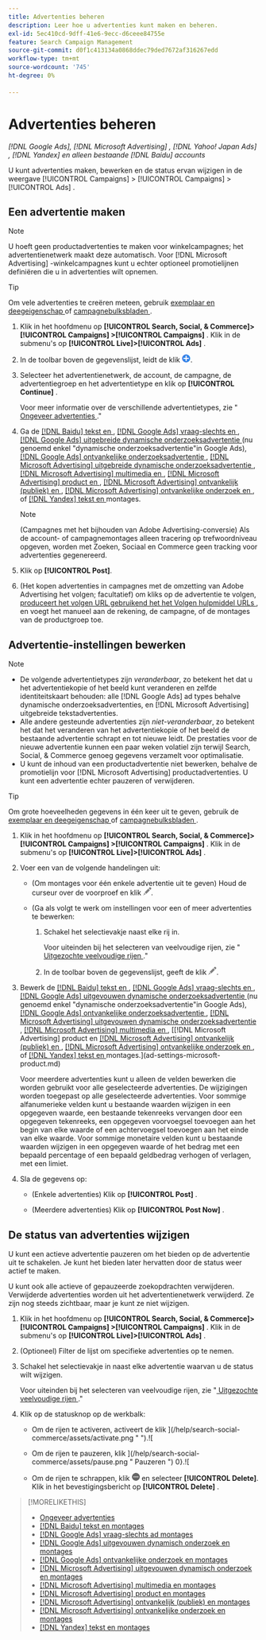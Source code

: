 ```yaml
---
title: Advertenties beheren
description: Leer hoe u advertenties kunt maken en beheren.
exl-id: 5ec410cd-9dff-41e6-9ecc-d6ceee84755e
feature: Search Campaign Management
source-git-commit: d0f1c413134a0868ddec79ded7672af316267edd
workflow-type: tm+mt
source-wordcount: '745'
ht-degree: 0%

---
```


# Advertenties beheren

*[!DNL Google Ads], [!DNL Microsoft Advertising] , [!DNL Yahoo! Japan Ads] , [!DNL Yandex] en alleen bestaande [!DNL Baidu] accounts*

U kunt advertenties maken, bewerken en de status ervan wijzigen in de weergave [!UICONTROL Campaigns] > [!UICONTROL Campaigns] > [!UICONTROL Ads] .

## Een advertentie maken

>[!NOTE]
>
>U hoeft geen productadvertenties te maken voor winkelcampagnes; het advertentienetwerk maakt deze automatisch. Voor [!DNL Microsoft Advertising] -winkelcampagnes kunt u echter optioneel promotielijnen definiëren die u in advertenties wilt opnemen.

>[!TIP]
>
>Om vele advertenties te creëren meteen, gebruik [ exemplaar en deegeigenschap ](/help/search-social-commerce/campaign-management/campaigns/copy-paste.md) of [ campagnebulksbladen ](/help/search-social-commerce/campaign-management/bulksheets/bulksheet-about.md).

1. Klik in het hoofdmenu op **[!UICONTROL Search, Social, & Commerce]> [!UICONTROL Campaigns] >[!UICONTROL Campaigns]** . Klik in de submenu&#39;s op **[!UICONTROL Live]>[!UICONTROL Ads]** .

1. In de toolbar boven de gegevenslijst, leidt de klik ![ ](/help/search-social-commerce/assets/add.png " tot ").

1. Selecteer het advertentienetwerk, de account, de campagne, de advertentiegroep en het advertentietype en klik op **[!UICONTROL Continue]** .

   Voor meer informatie over de verschillende advertentietypes, zie &quot;[ Ongeveer advertenties ](ad-about.md).&quot;

1. Ga de [[!DNL Baidu]  tekst en ](ad-settings-baidu-text.md), [[!DNL Google Ads]  vraag-slechts en ](ad-settings-google-call.md), [[!DNL Google Ads]  uitgebreide dynamische onderzoeksadvertentie ](ad-settings-google-dsa.md) (nu genoemd enkel &quot;dynamische onderzoeksadvertentie&quot;in Google Ads), [[!DNL Google Ads]  ontvankelijke onderzoeksadvertentie ](ad-settings-google-rsa.md), [[!DNL Microsoft Advertising]  uitgebreide dynamische onderzoeksadvertentie ](ad-settings-microsoft-dsa.md), [[!DNL Microsoft Advertising]  multimedia en ](ad-settings-microsoft-multimedia.md), [[!DNL Microsoft Advertising]  product en ](ad-settings-microsoft-product.md), [[!DNL Microsoft Advertising]  ontvankelijk (publiek) en ](ad-settings-microsoft-responsive.md), [[!DNL Microsoft Advertising]  ontvankelijke onderzoek en ](ad-settings-microsoft-rsa.md), of [[!DNL Yandex]  tekst en ](ad-settings-yandex-text.md) montages.

   >[!NOTE]
   >
   >(Campagnes met het bijhouden van Adobe Advertising-conversie) Als de account- of campagnemontages alleen tracering op trefwoordniveau opgeven, worden met Zoeken, Sociaal en Commerce geen tracking voor advertenties gegenereerd.

1. Klik op **[!UICONTROL Post]**.

1. (Het kopen advertenties in campagnes met de omzetting van Adobe Advertising het volgen; facultatief) om kliks op de advertentie te volgen, [ produceert het volgen URL gebruikend het het Volgen hulpmiddel URLs ](/help/search-social-commerce/tools/click-tracking-url-generate.md), en voegt het manueel aan de rekening, de campagne, of de montages van de productgroep toe.

## Advertentie-instellingen bewerken

>[!NOTE]
>
>* De volgende advertentietypes zijn *veranderbaar*, zo betekent het dat u het advertentiekopie of het beeld kunt veranderen en zelfde identiteitskaart behouden: alle [!DNL Google Ads] ad types behalve dynamische onderzoeksadvertenties, en [!DNL Microsoft Advertising] uitgebreide tekstadvertenties.
>* Alle andere gesteunde advertenties zijn *niet-veranderbaar*, zo betekent het dat het veranderen van het advertentiekopie of het beeld de bestaande advertentie schrapt en tot nieuwe leidt. De prestaties voor de nieuwe advertentie kunnen een paar weken volatiel zijn terwijl Search, Social, &amp; Commerce genoeg gegevens verzamelt voor optimalisatie.
>* U kunt de inhoud van een productadvertentie niet bewerken, behalve de promotielijn voor [!DNL Microsoft Advertising] productadvertenties. U kunt een advertentie echter pauzeren of verwijderen.

>[!TIP]
>
>Om grote hoeveelheden gegevens in één keer uit te geven, gebruik de [ exemplaar en deegeigenschap ](/help/search-social-commerce/campaign-management/campaigns/copy-paste.md) of [ campagnebulksbladen ](/help/search-social-commerce/campaign-management/bulksheets/bulksheet-about.md).

1. Klik in het hoofdmenu op **[!UICONTROL Search, Social, & Commerce]> [!UICONTROL Campaigns] >[!UICONTROL Campaigns]** . Klik in de submenu&#39;s op **[!UICONTROL Live]>[!UICONTROL Ads]** .

1. Voer een van de volgende handelingen uit:

   * (Om montages voor één enkele advertentie uit te geven) Houd de curseur over de voorproef en klik ![ uitgeven ](/help/search-social-commerce/assets/edit.png " ").

   * (Ga als volgt te werk om instellingen voor een of meer advertenties te bewerken:

      1. Schakel het selectievakje naast elke rij in.

         Voor uiteinden bij het selecteren van veelvoudige rijen, zie &quot;[ Uitgezochte veelvoudige rijen ](/help/search-social-commerce/common-tasks/navigation-editing-selection/multiple-rows-select.md).&quot;

      1. In de toolbar boven de gegevenslijst, geeft de klik ![ ](/help/search-social-commerce/assets/edit.png " uit ").

1. Bewerk de [[!DNL Baidu]  tekst en ](ad-settings-baidu-text.md), [[!DNL Google Ads]  vraag-slechts en ](ad-settings-google-call.md), [[!DNL Google Ads]  uitgevouwen dynamische onderzoeksadvertentie ](ad-settings-google-dsa.md) (nu genoemd enkel &quot;dynamische onderzoeksadvertentie&quot;in Google Ads), [[!DNL Google Ads]  ontvankelijke onderzoeksadvertentie ](ad-settings-google-rsa.md), [[!DNL Microsoft Advertising]  uitgevouwen dynamische onderzoeksadvertentie ](ad-settings-microsoft-dsa.md), [[!DNL Microsoft Advertising]  multimedia en ](ad-settings-microsoft-multimedia.md), [[!DNL Microsoft Advertising]  product en [[!DNL Microsoft Advertising]  ontvankelijk (publiek) en ](ad-settings-microsoft-responsive.md), [[!DNL Microsoft Advertising]  ontvankelijke onderzoek en ](ad-settings-microsoft-rsa.md), of [[!DNL Yandex]  tekst en ](ad-settings-yandex-text.md) montages.](ad-settings-microsoft-product.md)

   Voor meerdere advertenties kunt u alleen de velden bewerken die worden gebruikt voor alle geselecteerde advertenties. De wijzigingen worden toegepast op alle geselecteerde advertenties. Voor sommige alfanumerieke velden kunt u bestaande waarden wijzigen in een opgegeven waarde, een bestaande tekenreeks vervangen door een opgegeven tekenreeks, een opgegeven voorvoegsel toevoegen aan het begin van elke waarde of een achtervoegsel toevoegen aan het einde van elke waarde. Voor sommige monetaire velden kunt u bestaande waarden wijzigen in een opgegeven waarde of het bedrag met een bepaald percentage of een bepaald geldbedrag verhogen of verlagen, met een limiet.

1. Sla de gegevens op:

   * (Enkele advertenties) Klik op **[!UICONTROL Post]** .

   * (Meerdere advertenties) Klik op **[!UICONTROL Post Now]** .

## De status van advertenties wijzigen

U kunt een actieve advertentie pauzeren om het bieden op de advertentie uit te schakelen. Je kunt het bieden later hervatten door de status weer actief te maken.

U kunt ook alle actieve of gepauzeerde zoekopdrachten verwijderen. Verwijderde advertenties worden uit het advertentienetwerk verwijderd. Ze zijn nog steeds zichtbaar, maar je kunt ze niet wijzigen.

1. Klik in het hoofdmenu op **[!UICONTROL Search, Social, & Commerce]> [!UICONTROL Campaigns] >[!UICONTROL Campaigns]** . Klik in de submenu&#39;s op **[!UICONTROL Live]>[!UICONTROL Ads]** .

1. (Optioneel) Filter de lijst om specifieke advertenties op te nemen.

1. Schakel het selectievakje in naast elke advertentie waarvan u de status wilt wijzigen.

   Voor uiteinden bij het selecteren van veelvoudige rijen, zie &quot;[ Uitgezochte veelvoudige rijen ](/help/search-social-commerce/common-tasks/navigation-editing-selection/multiple-rows-select.md).&quot;

1. Klik op de statusknop op de werkbalk:

   * Om de rijen te activeren, activeert de klik ](/help/search-social-commerce/assets/activate.png " ").![

   * Om de rijen te pauzeren, klik ](/help/search-social-commerce/assets/pause.png " Pauzeren ") 0}.![

   * Om de rijen te schrappen, klik ![ Meer ](/help/search-social-commerce/assets/more.png " ") en selecteer **[!UICONTROL Delete]**. Klik in het bevestigingsbericht op **[!UICONTROL Delete]** .

>[!MORELIKETHIS]
>
>* [ Ongeveer advertenties ](ad-about.md)
>* [[!DNL Baidu]  tekst en montages ](ad-settings-baidu-text.md)
>* [[!DNL Google Ads]  vraag-slechts ad montages ](ad-settings-google-call.md)
>* [[!DNL Google Ads]  uitgevouwen dynamisch onderzoek en montages ](ad-settings-google-dsa.md)
>* [[!DNL Google Ads]  ontvankelijke onderzoek en montages ](ad-settings-google-rsa.md)
>* [[!DNL Microsoft Advertising]  uitgevouwen dynamisch onderzoek en montages ](ad-settings-microsoft-dsa.md)
>* [[!DNL Microsoft Advertising]  multimedia en montages ](ad-settings-microsoft-multimedia.md)
>* [[!DNL Microsoft Advertising]  product en montages ](ad-settings-microsoft-product.md)
>* [[!DNL Microsoft Advertising]  ontvankelijk (publiek) en montages ](ad-settings-microsoft-responsive.md)
>* [[!DNL Microsoft Advertising]  ontvankelijke onderzoek en montages ](ad-settings-microsoft-rsa.md)
>* [[!DNL Yandex]  tekst en montages ](ad-settings-yandex-text.md)
